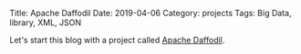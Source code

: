 Title: Apache Daffodil
Date: 2019-04-06
Category: projects
Tags: Big Data, library, XML, JSON

Let's start this blog with a project called [Apache Daffodil](https://daffodil.apache.org). 

